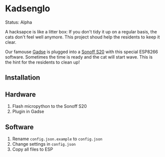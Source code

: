 # Kadsenglo

Status: Alpha

A hacksapce is like a litter box: If you don't tidy it up on a regular basis, the cats don't feel well anymore. This project shoud help the residents to keep it clear.

Our famouse [Gadse](https://gitlab.com/derSchabi/gadse) is plugged into a [Sonoff S20](https://www.amazon.de/Sonoff-Steckdose-Steckdosen-funktionieren-Steuern/dp/B07BFZ1Z9D) with this special ESP8266 software. Sometimes the time is ready and the cat will start wave. This is the hint for the residents to clean up!

## Installation


## Hardware

1. Flash micropython to the Sonoff S20 
1. Plugin in Gadse

## Software

1. Rename `config.json.example` to `config.json`
1. Change settings in `config.json`
1. Copy all files to ESP
